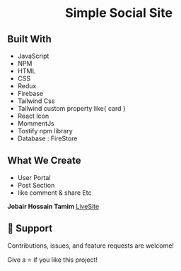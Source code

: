 <h1 align="center">Simple Social Site </h1>

## Built With

- JavaScript
- NPM 
- HTML
- CSS
- Redux
- Firebase 
- Tailwind Css 
- Tailwind custom property like{ card }
- React Icon
- MommentJs
- Tostify npm library 
- Database : FireStore 

## What We Create

- User Portal 
- Post Section
- like comment & share Etc

**Jobair Hossain Tamim**
[LiveSite](https://simple-social-site.netlify.app/ "Create  Jobair Hossain")
## 🤝 Support

Contributions, issues, and feature requests are welcome!

Give a ⭐️ if you like this project!
